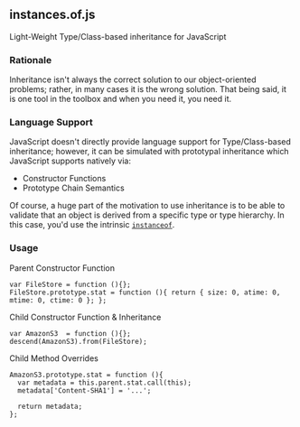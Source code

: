 ## instances.of.js

Light-Weight Type/Class-based inheritance for JavaScript

### Rationale

Inheritance isn't always the correct solution to our object-oriented
problems; rather, in many cases it is the wrong solution. That being
said, it is one tool in the toolbox and when you need it, you need it.

### Language Support

JavaScript doesn't directly provide language support for
Type/Class-based inheritance; however, it can be simulated with
prototypal inheritance which JavaScript supports natively via:

- Constructor Functions
- Prototype Chain Semantics

Of course, a huge part of the motivation to use inheritance is to be
able to validate that an object is derived from a specific type or type
hierarchy. In this case, you'd use the intrinsic [`instanceof`][instanceof].

### Usage

Parent Constructor Function

```
var FileStore = function (){};
FileStore.prototype.stat = function (){ return { size: 0, atime: 0, mtime: 0, ctime: 0 }; };
```

Child Constructor Function & Inheritance

```
var AmazonS3  = function (){};
descend(AmazonS3).from(FileStore);
```

Child Method Overrides

```
AmazonS3.prototype.stat = function (){
  var metadata = this.parent.stat.call(this);
  metadata['Content-SHA1'] = '...';

  return metadata;
};
```


[instanceof]:   https://developer.mozilla.org/en-US/docs/JavaScript/Reference/Operators/instanceof
